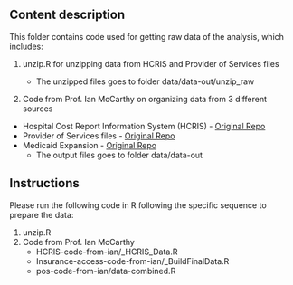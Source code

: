 ## Content description

This folder contains code used for getting raw data of the analysis, which includes:

1. unzip.R for unzipping data from HCRIS and Provider of Services files
    - The unzipped files goes to folder data/data-out/unzip_raw
    
  
2. Code from Prof. Ian McCarthy on organizing data from 3 different sources
  - Hospital Cost Report Information System (HCRIS) - [Original Repo](https://github.com/imccart/HCRIS)
  - Provider of Services files - [Original Repo](https://github.com/imccart/cms-pos)
  - Medicaid Expansion - [Original Repo](https://github.com/imccart/Insurance-Access)
    - The output files goes to folder data/data-out
    
## Instructions

Please run the following code in R following the specific sequence to prepare the data:

1. unzip.R
2. Code from Prof. Ian McCarthy
    - HCRIS-code-from-ian/_HCRIS_Data.R
    - Insurance-access-code-from-ian/_BuildFinalData.R
    - pos-code-from-ian/data-combined.R
